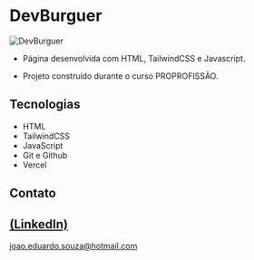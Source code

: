 # DevBurguer

![DevBurguer](https://github.com/JoaoEduSB/DevBurguer/assets/146045770/89e1618b-7b71-47ea-b3fa-2df8b16739b1)

 - Página desenvolvida com HTML, TailwindCSS e Javascript.

 - Projeto construído durante o curso PROPROFISSÃO.

## Tecnologias

- HTML
- TailwindCSS
- JavaScript
- Git e Github
- Vercel

## Contato
[(LinkedIn)](https://www.linkedin.com/in/joaoedusb/)
-----
joao.eduardo.souza@hotmail.com
